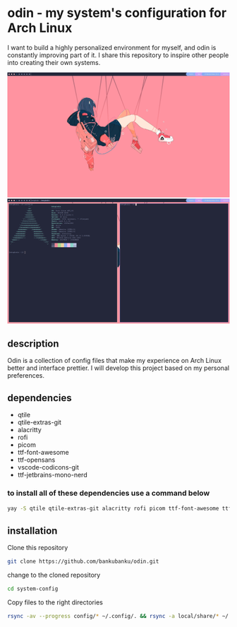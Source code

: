 # odin - my system's configuration for Arch Linux
I want to build a highly personalized environment for myself, and odin is constantly improving part of it. I share this repository to inspire other people into creating their own systems. 

![Screenshot showing wallpaper and UI without any apps opened](screenshots/ss2.png)
![Screenshot showing to terminal emulators opened](screenshots/ss1.png)

## description 
Odin is a collection of config files that make my experience on Arch Linux better and interface prettier. I will develop this project based on my personal preferences.  

## dependencies
- qtile
- qtile-extras-git 
- alacritty 
- rofi
- picom
- ttf-font-awesome
- ttf-opensans
- vscode-codicons-git 
- ttf-jetbrains-mono-nerd

### to install all of these dependencies use a command below
```bash
yay -S qtile qtile-extras-git alacritty rofi picom ttf-font-awesome ttf-opensans vscode-codicons-git ttf-jetbrains-mono-nerd
```
## installation
Clone this repository
```bash
git clone https://github.com/bankubanku/odin.git 
```
change to the cloned repository
```bash
cd system-config
```
Copy files to the right directories
```bash
rsync -av --progress config/* ~/.config/. && rsync -a local/share/* ~/.local/share/. 
```
